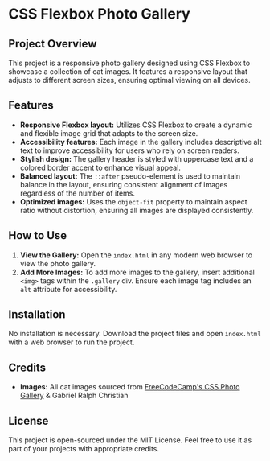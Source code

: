 # CSS Flexbox Photo Gallery

## Project Overview
This project is a responsive photo gallery designed using CSS Flexbox to showcase a collection of cat images. It features a responsive layout that adjusts to different screen sizes, ensuring optimal viewing on all devices.

## Features
- **Responsive Flexbox layout:** Utilizes CSS Flexbox to create a dynamic and flexible image grid that adapts to the screen size.
- **Accessibility features:** Each image in the gallery includes descriptive alt text to improve accessibility for users who rely on screen readers.
- **Stylish design:** The gallery header is styled with uppercase text and a colored border accent to enhance visual appeal.
- **Balanced layout:** The `::after` pseudo-element is used to maintain balance in the layout, ensuring consistent alignment of images regardless of the number of items.
- **Optimized images:** Uses the `object-fit` property to maintain aspect ratio without distortion, ensuring all images are displayed consistently.

## How to Use
1. **View the Gallery:** Open the `index.html` in any modern web browser to view the photo gallery.
2. **Add More Images:** To add more images to the gallery, insert additional `<img>` tags within the `.gallery` div. Ensure each image tag includes an `alt` attribute for accessibility.

## Installation
No installation is necessary. Download the project files and open `index.html` with a web browser to run the project.

## Credits
- **Images:** All cat images sourced from [FreeCodeCamp's CSS Photo Gallery](https://cdn.freecodecamp.org/curriculum/css-photo-gallery) & Gabriel Ralph Christian

## License
This project is open-sourced under the MIT License. Feel free to use it as part of your projects with appropriate credits.
